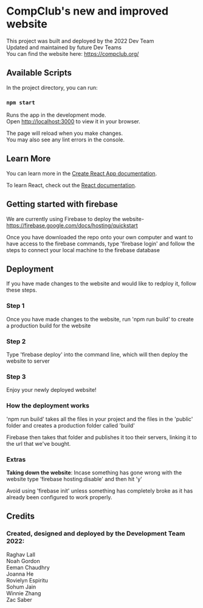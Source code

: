 # CompClub's new and improved website

This project was built and deployed by the 2022 Dev Team\
Updated and maintained by future Dev Teams\
You can find the website here: https://compclub.org/

## Available Scripts

In the project directory, you can run:

### `npm start`

Runs the app in the development mode.\
Open [http://localhost:3000](http://localhost:3000) to view it in your browser.

The page will reload when you make changes.\
You may also see any lint errors in the console.


## Learn More

You can learn more in the [Create React App documentation](https://facebook.github.io/create-react-app/docs/getting-started).

To learn React, check out the [React documentation](https://reactjs.org/).


## Getting started with firebase
We are currently using Firebase to deploy the website- https://firebase.google.com/docs/hosting/quickstart 

Once you have downloaded the repo onto your own computer and want to have access to the firebase commands, type 'firebase login' and follow the steps to connect your local machine to the firebase database

## Deployment

If you have made changes to the website and would like to redploy it, follow these steps.

### Step 1
Once you have made changes to the website, run 'npm run build' to create a production build for the website

### Step 2
Type 'firebase deploy' into the command line, which will then deploy the website to server 

### Step 3
Enjoy your newly deployed website!

### How the deployment works
'npm run build' takes all the files in your project and the files in the 'public' folder and creates a production folder called 'build' 

Firebase then takes that folder and publishes it too their servers, linking it to the url that we've bought.

### Extras
**Taking down the website**: Incase something has gone wrong with the website type 'firebase hosting:disable' and then hit 'y'

Avoid using 'firebase init' unless something has completely broke as it has already been configured to work properly.


## Credits
### Created, designed and deployed by the Development Team 2022:
Raghav Lall \
Noah Gordon \
Eeman Chaudhry \
Joanna He \
Rovielyn Espiritu \
Sohum Jain \
Winnie Zhang \
Zac Saber



